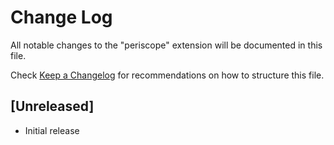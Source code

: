 # Change Log

All notable changes to the "periscope" extension will be documented in this file.

Check [Keep a Changelog](http://keepachangelog.com/) for recommendations on how to structure this file.

## [Unreleased]

- Initial release
